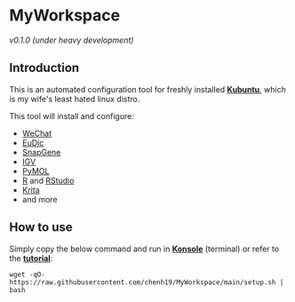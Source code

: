 # MyWorkspace
*v0.1.0 (under heavy development)*  

## Introduction
This is an automated configuration tool for freshly installed [**Kubuntu**](https://kubuntu.org/getkubuntu/), which is my wife's least hated linux distro.  
  
This tool will install and configure:
- [WeChat](https://www.wechat.com/)
- [EuDic](https://www.eudic.net/v4/en/app/eudic)
- [SnapGene](https://www.snapgene.com/)
- [IGV](https://software.broadinstitute.org/software/igv/home)
- [PyMOL](https://pymol.org/)
- [R](https://cran.r-project.org/) and [RStudio](https://www.rstudio.com/)
- [Krita](https://krita.org/en/)
- and more

## How to use
Simply copy the below command and run in [**Konsole**](https://konsole.kde.org/) (terminal) or refer to the [**tutorial**](https://chenh19.github.io/MyWorkspace/): 
```
wget -qO- https://raw.githubusercontent.com/chenh19/MyWorkspace/main/setup.sh | bash
```
